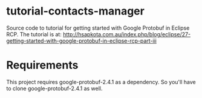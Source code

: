 tutorial-contacts-manager
=========================

Source code to tutorial for getting started with Google Protobuf in Eclipse RCP. The tutorial is at: 
http://hsapkota.com.au/index.php/blog/eclipse/27-getting-started-with-google-protobuf-in-eclipse-rcp-part-iii

Requirements
=========================
This project requires google-protobuf-2.4.1 as a dependency. So you'll have to clone google-protobuf-2.4.1 as well.
